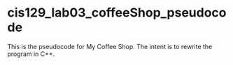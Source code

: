# cis129_lab03_coffeeShop_pseudocode
This is the pseudocode for My Coffee Shop.  The intent is to rewrite the program in C++. 
